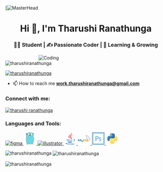 [![MasterHead](https://tinyurl.com/yp5eqvz4)
<h1 align="center">Hi 👋, I'm Tharushi Ranathunga</h1>
<h3 align="center">👨‍🎓 Student | ✍️ Passionate Coder | 🌟 Learning & Growing</h3>
<img align="right" alt="Coding" width="400" src="https://camo.githubusercontent.com/09e4930a59167dcea9c9f2d64a1a73a31e89cdde6f1de97ed44d6a726a4ea388/68747470733a2f2f6465762d746f2d75706c6f6164732e73332e616d617a6f6e6177732e636f6d2f692f64347476756b6274356d726133376376776b6c6b2e6769663f7261773d74727565.gif">

<p align="left"> <img src="https://komarev.com/ghpvc/?username=tharushiranathunga&label=Profile%20views&color=0e75b6&style=flat" alt="tharushiranathunga" /> </p>

<p align="left"> <a href="https://github.com/ryo-ma/github-profile-trophy"><img src="https://github-profile-trophy.vercel.app/?username=tharushiranathunga" alt="tharushiranathunga" /></a> </p>

- 📫 How to reach me **work.tharushiranathunga@gmail.com**

<h3 align="left">Connect with me:</h3>
<p align="left">
<a href="https://linkedin.com/in/tharushi ranathunga" target="blank"><img align="center" src="https://raw.githubusercontent.com/rahuldkjain/github-profile-readme-generator/master/src/images/icons/Social/linked-in-alt.svg" alt="tharushi ranathunga" height="30" width="40" /></a>
</p>

<h3 align="left">Languages and Tools:</h3>
<p align="left"> <a href="https://www.figma.com/" target="_blank" rel="noreferrer"> <img src="https://www.vectorlogo.zone/logos/figma/figma-icon.svg" alt="figma" width="40" height="40"/> </a> <a href="https://golang.org" target="_blank" rel="noreferrer"> <img src="https://raw.githubusercontent.com/devicons/devicon/master/icons/go/go-original.svg" alt="go" width="40" height="40"/> </a> <a href="https://www.adobe.com/in/products/illustrator.html" target="_blank" rel="noreferrer"> <img src="https://www.vectorlogo.zone/logos/adobe_illustrator/adobe_illustrator-icon.svg" alt="illustrator" width="40" height="40"/> </a> <a href="https://www.java.com" target="_blank" rel="noreferrer"> <img src="https://raw.githubusercontent.com/devicons/devicon/master/icons/java/java-original.svg" alt="java" width="40" height="40"/> </a> <a href="https://www.mysql.com/" target="_blank" rel="noreferrer"> <img src="https://raw.githubusercontent.com/devicons/devicon/master/icons/mysql/mysql-original-wordmark.svg" alt="mysql" width="40" height="40"/> </a> <a href="https://www.photoshop.com/en" target="_blank" rel="noreferrer"> <img src="https://raw.githubusercontent.com/devicons/devicon/master/icons/photoshop/photoshop-line.svg" alt="photoshop" width="40" height="40"/> </a> <a href="https://www.python.org" target="_blank" rel="noreferrer"> <img src="https://raw.githubusercontent.com/devicons/devicon/master/icons/python/python-original.svg" alt="python" width="40" height="40"/> </a> </p>

<p><img align="left" src="https://github-readme-stats.vercel.app/api/top-langs?username=tharushiranathunga&show_icons=true&locale=en&layout=compact" alt="tharushiranathunga" /></p>

<p>&nbsp;<img align="center" src="https://github-readme-stats.vercel.app/api?username=tharushiranathunga&show_icons=true&locale=en" alt="tharushiranathunga" /></p>

<p><img align="center" src="https://github-readme-streak-stats.herokuapp.com/?user=tharushiranathunga&" alt="tharushiranathunga" /></p>
